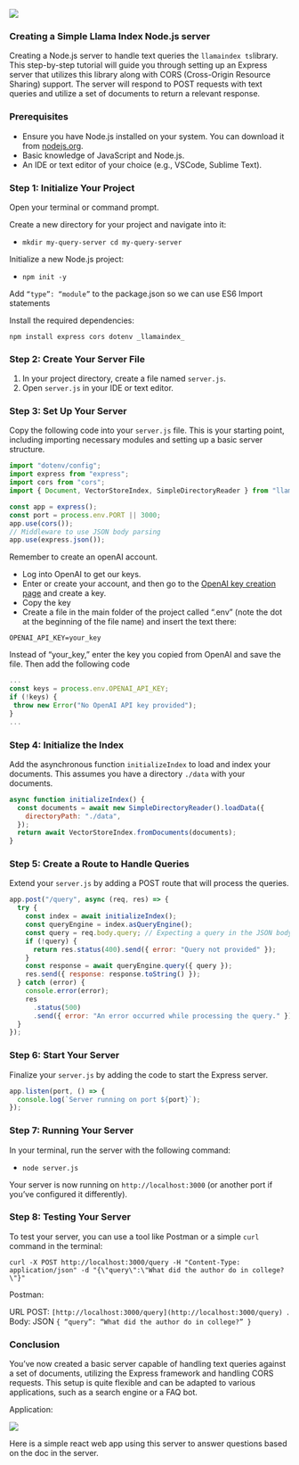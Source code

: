 ![](https://cdn-images-1.medium.com/max/1600/1*jMgxgS6AVUP2XgIgbpSLqw.png)

### Creating a Simple Llama Index Node.js server

Creating a Node.js server to handle text queries the `llamaindex ts`library. This step-by-step tutorial will guide you through setting up an Express server that utilizes this library along with CORS (Cross-Origin Resource Sharing) support. The server will respond to POST requests with text queries and utilize a set of documents to return a relevant response.

### Prerequisites

- Ensure you have Node.js installed on your system. You can download it from [nodejs.org](https://nodejs.org/).
- Basic knowledge of JavaScript and Node.js.
- An IDE or text editor of your choice (e.g., VSCode, Sublime Text).

### Step 1: Initialize Your Project

Open your terminal or command prompt.

Create a new directory for your project and navigate into it:

- `mkdir my-query-server cd my-query-server`

Initialize a new Node.js project:

- `npm init -y`

Add `“type”: “module”` to the package.json so we can use ES6 Import statements

Install the required dependencies:

`npm install express cors dotenv _llamaindex_`

### Step 2: Create Your Server File

1.  In your project directory, create a file named `server.js`.
2.  Open `server.js` in your IDE or text editor.

### Step 3: Set Up Your Server

Copy the following code into your `server.js` file. This is your starting point, including importing necessary modules and setting up a basic server structure.

```js
import "dotenv/config";
import express from "express";
import cors from "cors";
import { Document, VectorStoreIndex, SimpleDirectoryReader } from "llamaindex";

const app = express();
const port = process.env.PORT || 3000;
app.use(cors());
// Middleware to use JSON body parsing
app.use(express.json());
```

Remember to create an openAI account.

- Log into OpenAI to get our keys.
- Enter or create your account, and then go to the [OpenAI key creation page](https://platform.openai.com/account/api-keys) and create a key.
- Copy the key
- Create a file in the main folder of the project called “.env” (note the dot at the beginning of the file name) and insert the text there:

`OPENAI_API_KEY=your_key`

Instead of “your_key,” enter the key you copied from OpenAI and save the file. Then add the following code

```js
...
const keys = process.env.OPENAI_API_KEY;
if (!keys) {
 throw new Error("No OpenAI API key provided");
}
...
```

### Step 4: Initialize the Index

Add the asynchronous function `initializeIndex` to load and index your documents. This assumes you have a directory `./data` with your documents.

```js
async function initializeIndex() {
  const documents = await new SimpleDirectoryReader().loadData({
    directoryPath: "./data",
  });
  return await VectorStoreIndex.fromDocuments(documents);
}
```

### Step 5: Create a Route to Handle Queries

Extend your `server.js` by adding a POST route that will process the queries.

```js
app.post("/query", async (req, res) => {
  try {
    const index = await initializeIndex();
    const queryEngine = index.asQueryEngine();
    const query = req.body.query; // Expecting a query in the JSON body
    if (!query) {
      return res.status(400).send({ error: "Query not provided" });
    }
    const response = await queryEngine.query({ query });
    res.send({ response: response.toString() });
  } catch (error) {
    console.error(error);
    res
      .status(500)
      .send({ error: "An error occurred while processing the query." });
  }
});
```

### Step 6: Start Your Server

Finalize your `server.js` by adding the code to start the Express server.

```js
app.listen(port, () => {
  console.log(`Server running on port ${port}`);
});
```

### Step 7: Running Your Server

In your terminal, run the server with the following command:

- `node server.js`

Your server is now running on `http://localhost:3000` (or another port if you’ve configured it differently).

### Step 8: Testing Your Server

To test your server, you can use a tool like Postman or a simple `curl` command in the terminal:

`curl -X POST http://localhost:3000/query -H "Content-Type: application/json" -d "{\"query\":\"What did the author do in college?\"}"`

Postman:

URL POST: `[http://localhost:3000/query](http://localhost:3000/query) `. Body: JSON `{ “query”: “What did the author do in college?” }`

### Conclusion

You’ve now created a basic server capable of handling text queries against a set of documents, utilizing the Express framework and handling CORS requests. This setup is quite flexible and can be adapted to various applications, such as a search engine or a FAQ bot.

Application:

![](https://cdn-images-1.medium.com/max/1600/1*nT_9s_j0MZOWYxrf5D6TqQ.png)

Here is a simple react web app using this server to answer questions based on the doc in the server.
